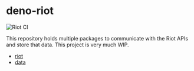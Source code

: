 # deno-riot

![Riot CI](https://github.com/p-ob/deno-riot/workflows/Riot%20CI/badge.svg?branch=main)

This repository holds multiple packages to communicate with the Riot APIs and store that data. This project is very much WIP.

- [riot](./src/riot/README.md)
- [data](.src/data/README.md)


